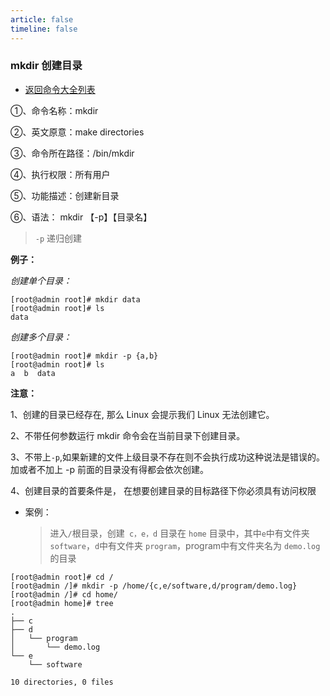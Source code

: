 ```yaml
---
article: false
timeline: false
---
```

### mkdir 创建目录

- [返回命令大全列表](./command.md#文件管理)

①、命令名称：mkdir

②、英文原意：make directories

③、命令所在路径：/bin/mkdir

④、执行权限：所有用户

⑤、功能描述：创建新目录

⑥、语法： mkdir 【-p】【目录名】

> `-p` 递归创建

**例子：**

*创建单个目录：*

```shell
[root@admin root]# mkdir data
[root@admin root]# ls
data
```

*创建多个目录：*

```shell
[root@admin root]# mkdir -p {a,b}
[root@admin root]# ls
a  b  data
```



**注意：**

1、创建的目录已经存在, 那么 Linux 会提示我们 Linux 无法创建它。

2、不带任何参数运行 mkdir 命令会在当前目录下创建目录。

3、不带上`-p`,如果新建的文件上级目录不存在则不会执行成功这种说法是错误的。加或者不加上 -p 前面的目录没有得都会依次创建。

4、创建目录的首要条件是， 在想要创建目录的目标路径下你必须具有访问权限



- 案例：

  > 进入`/`根目录，创建` c，e，d` 目录在 `home` 目录中，其中`e`中有文件夹 `software`，`d`中有文件夹 `program`，program中有文件夹名为 `demo.log` 的目录

```shell
[root@admin root]# cd /
[root@admin /]# mkdir -p /home/{c,e/software,d/program/demo.log}
[root@admin /]# cd home/
[root@admin home]# tree
.
├── c
├── d
│   └── program
│       └── demo.log
└── e
    └── software

10 directories, 0 files
```
